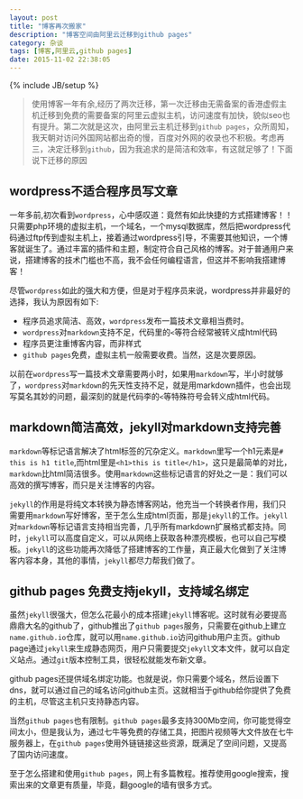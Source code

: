 ```yaml
---
layout: post
title: "博客再次搬家"
description: "博客空间由阿里云迁移到github pages"
category: 杂谈
tags: [博客,阿里云,github pages]
date: 2015-11-02 22:38:05
---
```

{% include JB/setup %}

> 使用博客一年有余,经历了两次迁移，第一次迁移由无需备案的香港虚假主机迁移到免费的需要备案的阿里云虚拟主机，访问速度有加快，貌似seo也有提升。第二次就是这次，由阿里云主机迁移到`github pages`，众所周知，我天朝对访问外国网站都出奇的慢，百度对外网的收录也不积极。考虑再三，决定迁移到`github`，因为我追求的是简洁和效率，有这就足够了！下面说下迁移的原因<!--break-->

## wordpress不适合程序员写文章
一年多前,初次看到`wordpress`，心中感叹道：竟然有如此快捷的方式搭建博客！！只需要php环境的虚拟主机，一个域名，一个mysql数据库，然后把wordpress代码通过ftp传到虚拟主机上，接着通过wordpress引导，不需要其他知识，一个博客就诞生了。通过丰富的插件和主题，制定符合自己风格的博客。对于普通用户来说，搭建博客的技术门槛也不高，我不会任何编程语言，但这并不影响我搭建博客！

尽管`wordpress`如此的强大和方便，但是对于程序员来说，wordpress并非最好的选择，我认为原因有如下:

* 程序员追求简洁、高效，`wordpress`发布一篇技术文章相当费时。
* `wordpress`对`markdown`支持不足，代码里的`<`等符合经常被转义成html代码
* 程序员更注重博客内容，而非样式
* `github pages`免费，虚拟主机一般需要收费。当然，这是次要原因。

以前在`wordpress`写一篇技术文章需要两小时，如果用`markdown`写，半小时就够了，`wordpress`对`markdown`的先天性支持不足，就是用markdown插件，也会出现写莫名其妙的问题，最深刻的就是代码李的`<`等特殊符号会转义成html代码。

## markdown简洁高效，jekyll对markdown支持完善

`markdown`等标记语言解决了html标签的冗杂定义。`markdown`里写一个h1元素是`# this is h1 title`,而html里是`<h1>this is title</h1>`，这只是最简单的对比，`markdown`比html简洁很多。使用`markdown`这些标记语言的好处之一是：我们可以高效的撰写博客，而只是关注博客的内容。

`jekyll`的作用是将纯文本转换为静态博客网站，他充当一个转换者作用，我们只需要用`markdown`写好博客，至于怎么生成html页面，那是`jekyll`的工作。`jekyll`对`markdown`等标记语言支持相当完善，几乎所有markdown扩展格式都支持。同时，`jekyll`可以高度自定义，可以从网络上获取各种漂亮模板，也可以自己写模板。`jekyll`的这些功能再次降低了搭建博客的工作量，真正最大化做到了关注博客内容本身，其他的事情，`jekyll`都尽力帮我们做了。

## github pages 免费支持jekyll，支持域名绑定

虽然`jekyll`很强大，但怎么花最小的成本搭建`jekyll`博客呢。这时就有必要提高鼎鼎大名的github了，github推出了`github pages`服务，只需要在github上建立`name.github.io`仓库，就可以用`name.github.io`访问github用户主页。github page通过`jekyll`来生成静态网页，用户只需要提交`jekyll`文本文件，就可以自定义站点。通过`git`版本控制工具，很轻松就能发布新文章。

github pages还提供域名绑定功能。也就是说，你只需要个域名，然后设置下dns，就可以通过自己的域名访问github主页。这就相当于github给你提供了免费的主机，尽管这主机只支持静态内容。

当然`github pages`也有限制。`github pages`最多支持300Mb空间，你可能觉得空间太小，但是我认为，通过七牛等免费的存储工具，把图片视频等大文件放在七牛服务器上，在`github pages`使用外链链接这些资源，既满足了空间问题，又提高了国内访问速度。

至于怎么搭建和使用`github pages`，网上有多篇教程。推荐使用google搜索，搜索出来的文章更有质量，毕竟，翻google的墙有很多方式。

